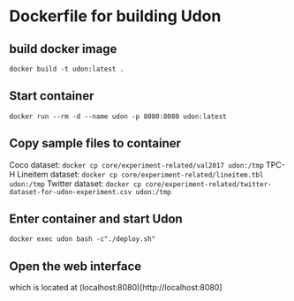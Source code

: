 # Dockerfile for building Udon

## build docker image
`docker build -t udon:latest .`

## Start container
`docker run --rm -d --name udon -p 8080:8080 udon:latest`

## Copy sample files to container
Coco dataset:
`docker cp core/experiment-related/val2017 udon:/tmp`
TPC-H Lineitem dataset:
`docker cp core/experiment-related/lineitem.tbl udon:/tmp`
Twitter dataset:
`docker cp core/experiment-related/twitter-dataset-for-udon-experiment.csv udon:/tmp`

## Enter container and start Udon
`docker exec udon bash -c"./deploy.sh"`

## Open the web interface
which is located at (localhost:8080)[http://localhost:8080]
